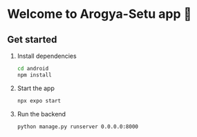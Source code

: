 # Welcome to Arogya-Setu app 👋

## Get started

1. Install dependencies

   ```bash
   cd android
   npm install
   ```

2. Start the app

   ```bash
   npx expo start
   ```

3. Run the backend

   ```bash
   python manage.py runserver 0.0.0.0:8000
   ```

